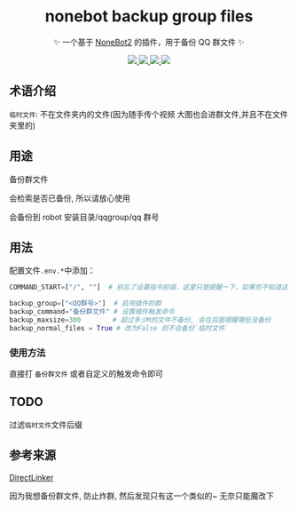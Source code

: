 <div align="center">

# nonebot backup group files

✨ 一个基于 [NoneBot2](https://github.com/nonebot/nonebot2) 的插件，用于备份 QQ 群文件 ✨

</div>

<p align="center">
  
  <a href="https://github.com/ninthseason/nonebot-plugin-directlinker/blob/main/LICENSE">
    <img src="https://img.shields.io/badge/license-GPL3.0-informational">
  </a>
  
  <a href="https://github.com/nonebot/nonebot2">
    <img src="https://img.shields.io/badge/nonebot-v2-green">
  </a>
  
  <a href="https://github.com/Mrs4s/go-cqhttp">
    <img src="https://img.shields.io/badge/go--cqhttp-v1.0.0-red">
  </a>
  
  <a href="">
    <img src="https://img.shields.io/badge/release-v1.0-orange">
  </a>
  
</p>

## 术语介绍

`临时文件`: 不在文件夹内的文件(因为随手传个视频 大图也会进群文件,并且不在文件夹里的)

## 用途

备份群文件

会检索是否已备份, 所以请放心使用

会备份到 robot 安装目录/qqgroup/qq 群号

## 用法

配置文件`.env.*`中添加：

```python
COMMAND_START=["/", ""]  # 别忘了设置指令前缀，这里只是提醒一下，如果你不知道这个有什么用，请阅读nonebot文档

backup_group=["<QQ群号>"]  # 启用插件的群
backup_command="备份群文件" # 设置插件触发命令
backup_maxsize=300        # 超过多少M的文件不备份, 会在后面提醒哪些没备份
backup_normal_files = True # 改为False 则不会备份`临时文件`
```

### 使用方法

直接打 `备份群文件` 或者自定义的触发命令即可

## TODO

过滤`临时文件`文件后缀

## 参考来源

[DirectLinker](https://github.com/ninthseason/nonebot-plugin-directlinker)

因为我想备份群文件, 防止炸群, 然后发现只有这一个类似的~ 无奈只能魔改下
